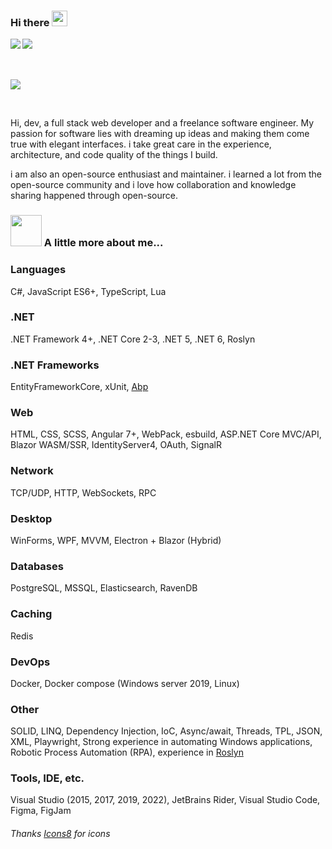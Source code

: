 ### Hi there <img src="https://media.giphy.com/media/hvRJCLFzcasrR4ia7z/giphy.gif" width="25px">

<a href="https://telegram.com/">
	<img align="left" src="https://img.icons8.com/fluent/48/000000/telegram-app.png"/>
</a>
<a href="https://telegram.com/">
  	<img align="left" src="https://img.icons8.com/fluent/48/000000/twitter.png"/>
</a>

<br />
<br />
<br />

![](https://visitor-badge.glitch.me/badge?page_id=NUlliiON.NUlliiON)

<br />

Hi, dev, a full stack web developer and a freelance software engineer. My passion for software lies with dreaming up ideas and making them come true with elegant interfaces. i take great care in the experience, architecture, and code quality of the things I build.

i am also an open-source enthusiast and maintainer. i learned a lot from the open-source community and i love how collaboration and knowledge sharing happened through open-source.

### <img src="https://media.giphy.com/media/VgCDAzcKvsR6OM0uWg/giphy.gif" width="50"> A little more about me...  

### Languages
C#, JavaScript ES6+, TypeScript, Lua

### .NET
.NET Framework 4+, .NET Core 2-3, .NET 5, .NET 6, Roslyn

### .NET Frameworks
EntityFrameworkCore, xUnit, [Abp](https://github.com/abpframework/abp)

### Web
HTML, CSS, SCSS, Angular 7+, WebPack, esbuild, ASP.NET Core MVC/API, Blazor WASM/SSR, IdentityServer4, OAuth, SignalR

### Network
TCP/UDP, HTTP, WebSockets, RPC

### Desktop
WinForms, WPF, MVVM, Electron + Blazor (Hybrid)

### Databases
PostgreSQL, MSSQL, Elasticsearch, RavenDB

### Caching
Redis

### DevOps
Docker, Docker compose
(Windows server 2019, Linux)

### Other
SOLID, LINQ, Dependency Injection, IoC, Async/await, Threads, TPL, JSON, XML, Playwright,
Strong experience in automating Windows applications, Robotic Process Automation (RPA), experience in [Roslyn](https://github.com/dotnet/roslyn)

### Tools, IDE, etc.
Visual Studio (2015, 2017, 2019, 2022), JetBrains Rider, Visual Studio Code, Figma, FigJam

###### Thanks [Icons8](https://icons8.com) for icons
